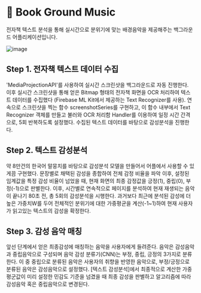# 🎵 Book Ground Music
전자책 텍스트 분석을 통해 실시간으로 분위기에 맞는 배경음악을 제공해주는 백그라운드 어플리케이션입니다.

![image](https://github.com/BGM-BookGroundMusic/BGM_Client/assets/96529879/8ff22ddc-ff4f-4f4e-8c42-30484c57f75d)

## Step 1. 전자책 텍스트 데이터 수집

'MediaProjectionAPI'를 사용하여 실시간 스크린샷을 백그라운드로 자동 진행한다. 이후 실시간 스크린샷을 통해 얻은 Bitmap 형태의 전자책 화면을 OCR 처리하여 텍스트 데이터를 수집했다 (Firebase ML Kit에서 제공하는 Text Recognizer를 사용). 연속으로 스크린샷을 찍는 함수 screenshotSeries를 구현하고, 이 함수 내부에서 Text Recognizer 객체를 만들고 불러와 OCR 처리함  Handler를 이용하여 일정 시간 간격으로, 5회 반복하도록 설정했다.
수집된 텍스트 데이터를 바탕으로 감성분석을 진행한다. 

## Step 2. 텍스트 감성분석

약 8만건의 한국어 말뭉치를 바탕으로 감성분석 모델을 만들어서 어플에서 사용할 수 있게끔 구현했다. 문장별로 채택된 감성을 종합하여 전체 감정 비율을 파악 이후, 설정된 임계값을 특정 감성 비율이 넘었을 때, 현재 화면의 최종 감정값을 긍정(1), 중립(0), 부정(-1)으로 판별한다. 이후, 시간별로 연속적으로 페이지를 분석하여 현재 재생되는 음악이 끝나기 80초 전, 총 5회의 감성분석을 시행한다. 과거보다 최근에 분석된 감성에 더 높은 가중치W를 두어 전체적인 분위기에 대한 가중평균을 계산(-1~1)하여 현재 사용자가 읽고있는 텍스트의 감성을 확정한다.


## Step 3. 감성 음악 매칭
앞선 단계에서 얻은 최종감성에 매칭하는 음악을 사용자에게 들려준다. 음악은 감성음악과 중립음악으로 구성되며 음악 감성 분류기(CNN)는 부정, 중립, 긍정의 3가지로 분류한다. 이 중 중립으로 분류된 음악은 사용자의 취향을 반영한 음악으로, 부정/긍정으로 분류된 음악은 감성음악으로 설정했다. [텍스트 감성분석]에서 최종적으로 계산한 가중평군값이 미리 설정한 민감도 기준을 넘겼을 때 최종 감성을 판별하고 알고리즘에 따라 감성음악 혹은 중립음악으로 변경된다. 

